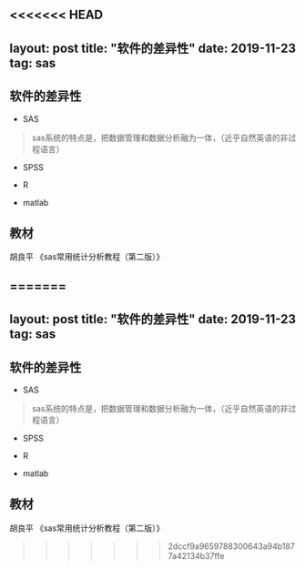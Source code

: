 <<<<<<< HEAD
---
layout: post
title: "软件的差异性"
date: 2019-11-23
tag: sas
---







## 软件的差异性

-  SAS

  > sas系统的特点是，把数据管理和数据分析融为一体，（近乎自然英语的非过程语言）

- SPSS

- R

- matlab



## 教材

胡良平	《sas常用统计分析教程（第二版）》





=======
---
layout: post
title: "软件的差异性"
date: 2019-11-23
tag: sas
---







## 软件的差异性

-  SAS

  > sas系统的特点是，把数据管理和数据分析融为一体，（近乎自然英语的非过程语言）

- SPSS

- R

- matlab



## 教材

胡良平	《sas常用统计分析教程（第二版）》





>>>>>>> 2dccf9a9659788300643a94b1877a42134b37ffe
